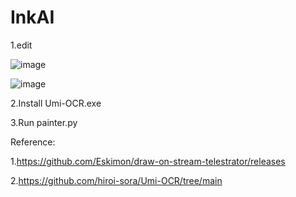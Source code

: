 # InkAI

1.edit 


![image](https://github.com/polamaxu/InkAI/assets/107613397/7742e9e0-3ba5-4dff-8898-e5467f82f545)

![image](https://github.com/polamaxu/InkAI/assets/107613397/a767f9fe-9b31-4561-9095-f27f4bdb81ca)



2.Install Umi-OCR.exe



3.Run painter.py

Reference:


1.https://github.com/Eskimon/draw-on-stream-telestrator/releases


2.https://github.com/hiroi-sora/Umi-OCR/tree/main
